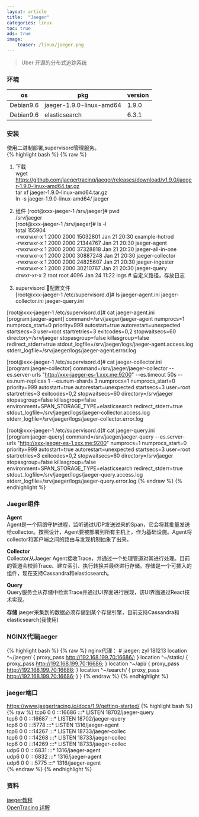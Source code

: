 ```yaml
---
layout: article
title:  "Jaeger"
categories: linux
toc: true
ads: true
image:
    teaser: /linux/jaeger.png
---
```


> Uber 开源的分布式追踪系统  

### 环境  

os|pkg|version 
-|-|-
Debian9.6 | jaeger-1.9.0-linux-amd64 | 1.9.0
Debian9.6 | elasticsearch | 6.3.1

### 安装  
使用二进制部署,supervisord管理服务。    
{% highlight bash %}
{% raw %}
1. 下载  
wget https://github.com/jaegertracing/jaeger/releases/download/v1.9.0/jaeger-1.9.0-linux-amd64.tar.gz  
tar xf jaeger-1.9.0-linux-amd64.tar.gz   
ln -s jaeger-1.9.0-linux-amd64/ jaeger   

2. 组件
[root@xxx-jaeger-1 /srv/jaeger]# pwd      
/srv/jaeger     
[root@xxx-jaeger-1 /srv/jaeger]# ls -l    
total 155904   
-rwxrwxr-x 1 2000 2000 15032801 Jan 21 20:30 example-hotrod     
-rwxrwxr-x 1 2000 2000 21344767 Jan 21 20:30 jaeger-agent    
-rwxrwxr-x 1 2000 2000 37328818 Jan 21 20:30 jaeger-all-in-one  
-rwxrwxr-x 1 2000 2000 30887248 Jan 21 20:30 jaeger-collector    
-rwxrwxr-x 1 2000 2000 24825607 Jan 21 20:30 jaeger-ingester    
-rwxrwxr-x 1 2000 2000 30210767 Jan 21 20:30 jaeger-query     
drwxr-xr-x 2 root root     4096 Jan 24 11:22 logs  # 自定义路径，存放日志       
  
3. supervisord 配置文件  
[root@xxx-jaeger-1 /etc/supervisord.d]# ls
jaeger-agent.ini  jaeger-collector.ini  jaeger-query.ini

[root@xxx-jaeger-1 /etc/supervisord.d]# cat jaeger-agent.ini
[program:jaeger-agent]
command=/srv/jaeger/jaeger-agent
numprocs=1
numprocs_start=0
priority=999
autostart=true
autorestart=unexpected
startsecs=3
user=root
startretries=3
exitcodes=0,2
stopwaitsecs=60
directory=/srv/jaeger
stopasgroup=false
killasgroup=false
redirect_stderr=true
stdout_logfile=/srv/jaeger/logs/jaeger-agent.access.log
stderr_logfile=/srv/jaeger/logs/jaeger-agent.error.log

[root@xxx-jaeger-1 /etc/supervisord.d]# cat jaeger-collector.ini
[program:jaeger-collector]
command=/srv/jaeger/jaeger-collector --es.server-urls "http://xxx-jaeger-es-1.xxx.me:9200" --es.timeout 50s --es.num-replicas 1 --es.num-shards 3
numprocs=1
numprocs_start=0
priority=999
autostart=true
autorestart=unexpected
startsecs=3
user=root
startretries=3
exitcodes=0,2
stopwaitsecs=60
directory=/srv/jaeger
stopasgroup=false
killasgroup=false
environment=SPAN_STORAGE_TYPE=elasticsearch
redirect_stderr=true
stdout_logfile=/srv/jaeger/logs/jaeger-collector.access.log
stderr_logfile=/srv/jaeger/logs/jaeger-collector.error.log


[root@xxx-jaeger-1 /etc/supervisord.d]# cat jaeger-query.ini
[program:jaeger-query]
command=/srv/jaeger/jaeger-query --es.server-urls "http://xxx-jaeger-es-1.xxx.me:9200"
numprocs=1
numprocs_start=0
priority=999
autostart=true
autorestart=unexpected
startsecs=3
user=root
startretries=3
exitcodes=0,2
stopwaitsecs=60
directory=/srv/jaeger
stopasgroup=false
killasgroup=false
environment=SPAN_STORAGE_TYPE=elasticsearch
redirect_stderr=true
stdout_logfile=/srv/jaeger/logs/jaeger-query.access.log
stderr_logfile=/srv/jaeger/logs/jaeger-query.error.log
{% endraw %}
{% endhighlight %}

### Jaeger组件
**Agent**    
Agent是一个网络守护进程，监听通过UDP发送过来的Span，它会将其批量发送给collector。按照设计，Agent要被部署到所有主机上，作为基础设施。Agent将collector和客户端之间的路由与发现机制抽象了出来。    

**Collector**  
Collector从Jaeger Agent接收Trace，并通过一个处理管道对其进行处理。目前的管道会校验Trace、建立索引、执行转换并最终进行存储。存储是一个可插入的组件，现在支持Cassandra和elasticsearch。  

**Query**  
Query服务会从存储中检索Trace并通过UI界面进行展现，该UI界面通过React技术实现。  

**存储**
jaeger采集到的数据必须存储到某个存储引擎，目前支持Cassandra和elasticsearch(我使用)

### NGINX代理jaeger
{% highlight bash %}
{% raw %}
nginx代理：
    # jaeger: zyl 181213
    location ^~/jaeger/ {
        proxy_pass  http://192.168.199.70:16686/;
    }
    location ^~/static/ {
        proxy_pass  http://192.168.199.70:16686;
    }
    location ^~/api/ {
        proxy_pass  http://192.168.199.70:16686;
    }
    location ^~/search/ {
        proxy_pass  http://192.168.199.70:16686;
    }
}
{% endraw %}
{% endhighlight %}  

###  jaeger端口  
https://www.jaegertracing.io/docs/1.9/getting-started/
{% highlight bash %}
{% raw %}
tcp6       0      0 :::16686                :::*                    LISTEN      18702/jaeger-query     
tcp6       0      0 :::16687                :::*                    LISTEN      18702/jaeger-query   
tcp6       0      0 :::5778                 :::*                    LISTEN      1316/jaeger-agent    
tcp6       0      0 :::14267                :::*                    LISTEN      18733/jaeger-collec    
tcp6       0      0 :::14268                :::*                    LISTEN      18733/jaeger-collec   
tcp6       0      0 :::14269                :::*                    LISTEN      18733/jaeger-collec    
udp6       0      0 :::6831                 :::*                                1316/jaeger-agent   
udp6       0      0 :::6832                 :::*                                1316/jaeger-agent   
udp6       0      0 :::5775                 :::*                                1316/jaeger-agent      
{% endraw %}
{% endhighlight %}  

### 资料
[jaeger教程](https://pjw.io/articles/2018/05/18/jaeger-tutorial/)    
[OpenTracing 详解](https://pjw.io/articles/2018/05/08/opentracing-explanations/)





